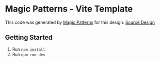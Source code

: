 # Magic Patterns - Vite Template

This code was generated by [Magic Patterns](https://magicpatterns.com) for this design: [Source Design](https://magicpatterns.com/c/bdgx1jahkjwuxdmjfqpomh)

## Getting Started

1. Run `npm install`
2. Run `npm run dev`
